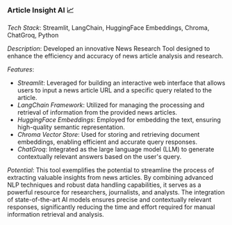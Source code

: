 ### Article Insight AI 📈

*Tech Stack*: Streamlit, LangChain, HuggingFace Embeddings, Chroma, ChatGroq, Python

*Description*:
Developed an innovative News Research Tool designed to enhance the efficiency and accuracy of news article analysis and research.

*Features*:
- *Streamlit*: Leveraged for building an interactive web interface that allows users to input a news article URL and a specific query related to the article.
- *LangChain Framework*: Utilized for managing the processing and retrieval of information from the provided news articles.
- *HuggingFace Embeddings*: Employed for embedding the text, ensuring high-quality semantic representation.
- *Chroma Vector Store*: Used for storing and retrieving document embeddings, enabling efficient and accurate query responses.
- *ChatGroq*: Integrated as the large language model (LLM) to generate contextually relevant answers based on the user's query.

*Potential*:
This tool exemplifies the potential to streamline the process of extracting valuable insights from news articles. By combining advanced NLP techniques and robust data handling capabilities, it serves as a powerful resource for researchers, journalists, and analysts. The integration of state-of-the-art AI models ensures precise and contextually relevant responses, significantly reducing the time and effort required for manual information retrieval and analysis.
